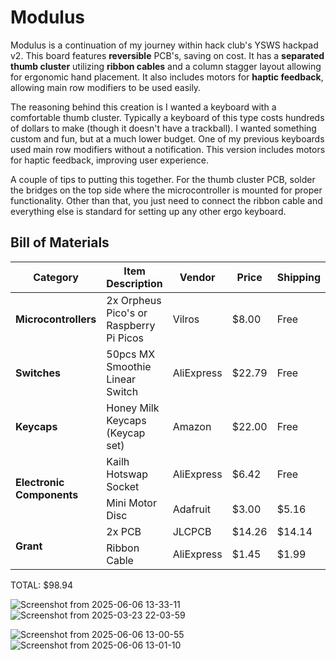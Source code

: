 # Modulus
Modulus is a continuation of my journey within hack club's YSWS hackpad v2. This board features **reversible** PCB's, saving on cost. It has a **separated thumb cluster** utilizing **ribbon cables** and a column stagger layout allowing for ergonomic hand placement. It also includes motors for **haptic feedback**, allowing main row modifiers to be used easily.

The reasoning behind this creation is I wanted a keyboard with a comfortable thumb cluster. Typically a keyboard of this type costs hundreds of dollars to make (though it doesn't have a trackball). I wanted something custom and fun, but at a much lower budget. One of my previous keyboards used main row modifiers without a notification. This version includes motors for haptic feedback, improving user experience.

A couple of tips to putting this together. For the thumb cluster PCB, solder the bridges on the top side where the microcontroller is mounted for proper functionality. Other than that, you just need to connect the ribbon cable and everything else is standard for setting up any other ergo keyboard.

## Bill of Materials

<table>
  <thead>
    <tr>
      <th>Category</th>
      <th>Item Description</th>
      <th>Vendor</th>
      <th>Price</th>
      <th>Shipping</th>
      <th>Total</th>
      <th>Link</th>
    </tr>
  </thead>
  <tbody>
    <tr>
      <td><strong>Microcontrollers</strong></td>
      <td>2x Orpheus Pico's or Raspberry Pi Picos</td>
      <td>Vilros</td>
      <td>$8.00</td>
      <td>Free</td>
      <td><strong>$8.00</strong></td>
      <td><a href="https://vilros.com/products/raspberry-pi-pico">Link</a></td>
    </tr>
    <tr>
      <td><strong>Switches</strong></td>
      <td>50pcs MX Smoothie Linear Switch</td>
      <td>AliExpress</td>
      <td>$22.79</td>
      <td>Free</td>
      <td><strong>$22.79</strong></td>
      <td><a href="https://www.aliexpress.us/item/3256806266174812.html?gatewayAdapt=glo2usa4itemAdapt">Link</a></td>
    </tr>
    <tr>
      <td><strong>Keycaps</strong></td>
      <td>Honey Milk Keycaps (Keycap set)</td>
      <td>Amazon</td>
      <td>$22.00</td>
      <td>Free</td>
      <td><strong>$22.00</strong></td>
      <td><a href="https://www.amazon.com/Keycaps-Minimalist-Compatible-Mechanical-Keyboards/dp/B0948XRKCQ/">Link</a></td>
    </tr>
    <tr>
      <td rowspan="2"><strong>Electronic Components</strong></td>
      <td>Kailh Hotswap Socket</td>
      <td>AliExpress</td>
      <td>$6.42</td>
      <td>Free</td>
      <td rowspan="2"><strong>$14.31</strong></td>
      <td><a href="https://www.aliexpress.us/item/3256803389452947.html">Link</a></td>
    </tr>
    <tr>
      <td>Mini Motor Disc</td>
      <td>Adafruit</td>
      <td>$3.00</td>
      <td>$5.16</td>
      <td><a href="https://www.adafruit.com/product/1201">Link</a></td>
    </tr>
    <tr>
      <td rowspan="2"><strong>Grant</strong></td>
      <td>2x PCB</td>
      <td>JLCPCB</td>
      <td>$14.26</td>
      <td>$14.14</td>
      <td rowspan="2"><strong>$32.03</strong></td>
      <td>N/A</td>
    </tr>
    <tr>
      <td>Ribbon Cable</td>
      <td>AliExpress</td>
      <td>$1.45</td>
      <td>$1.99</td>
      <td><a href="https://www.aliexpress.us/item/3256807375022913.html">Link</a></td>
    </tr>
  </tbody>
</table>



TOTAL: $98.94


![Screenshot from 2025-06-06 13-33-11](https://github.com/user-attachments/assets/da27e925-5cd9-4690-8884-dbea40ee350e)
![Screenshot from 2025-03-23 22-03-59](https://github.com/user-attachments/assets/d7d5c615-b51b-4399-8808-e4cdcfd46d63)

![Screenshot from 2025-06-06 13-00-55](https://github.com/user-attachments/assets/b475d498-63d8-4307-bbc9-44f973845a75)
![Screenshot from 2025-06-06 13-01-10](https://github.com/user-attachments/assets/720f43f4-7261-4ff5-96b0-1b5e04ee5dfc)

